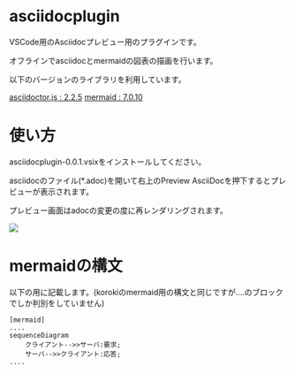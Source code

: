 # asciidocplugin

VSCode用のAsciidocプレビュー用のプラグインです。

オフラインでasciidocとmermaidの図表の描画を行います。

以下のバージョンのライブラリを利用しています。

[asciidoctor.js : 2.2.5](https://github.com/asciidoctor/asciidoctor.js/)
[mermaid : 7.0.10](https://github.com/mermaid-js/mermaid)

# 使い方

asciidocplugin-0.0.1.vsixをインストールしてください。

asciidocのファイル(*.adoc)を開いて右上のPreview AsciiDocを押下するとプレビューが表示されます。

プレビュー画面はadocの変更の度に再レンダリングされます。

![](https://user-images.githubusercontent.com/87966746/138047517-e4614222-46b2-441d-9013-12af3fdbdc3f.png)

# mermaidの構文

以下の用に記載します。(korokiのmermaid用の構文と同じですが....のブロックでしか判別をしていません)

```
[mermaid]
....
sequenceDiagram
	クライアント-->>サーバ:要求;
    サーバ-->>クライアント:応答;
....
```

